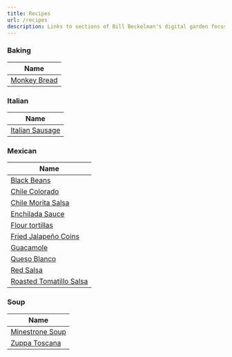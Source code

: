 ```yaml
---
title: Recipes
url: /recipes
description: Links to sections of Bill Beckelman's digital garden focused on recipes.
---
```


### Baking

| Name                                     |
| ---------------------------------------- |
| [Monkey Bread](/recipes/monkey-bread.md) |

### Italian

| Name                                           |
| ---------------------------------------------- |
| [Italian Sausage](/recipes/italian-sausage.md) |

### Mexican

| Name                                                           |
| -------------------------------------------------------------- |
| [Black Beans](/recipes/black-beans.md)                         |
| [Chile Colorado](/recipes/chile-colorado.md)                   |
| [Chile Morita Salsa](/recipes/chile-morita-salsa.md)           |
| [Enchilada Sauce](/recipes/enchilada-sauce.md)                 |
| [Flour tortillas](/recipes/flour-tortillas.md)                 |
| [Fried Jalapeño Coins](/recipes/fried-jalapeno-coins.md)       |
| [Guacamole](/recipes/guacamole.md)                             |
| [Queso Blanco](/recipes/queso-blanco.md)                       |
| [Red Salsa](/recipes/red-salsa.md)                             |
| [Roasted Tomatillo Salsa](/recipes/roasted-tomatillo-salsa.md) |

### Soup

| Name                                           |
| ---------------------------------------------- |
| [Minestrone Soup](/recipes/minestrone-soup.md) |
| [Zuppa Toscana](/recipes/zuppa-toscana.md)     |


